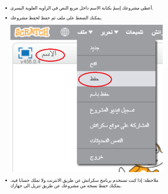 + أعطي مشروعك إسمً بكتابة الاسم داخل مربع النص في الزاويه العلوية اليسرى.

+ يمكنك الضغط على ملف ثم حفظ لحفظ مشروعك.
    
    ![لقطة شاشة](images/save.png)

+ ملاحظة: إذا كنت تستخدم برنامج سكراتش عن طريق الانترنت ولا تملك حسابا فيه، يمكنك حفظ نسخة من مشروعك عن طريق تنزيل الى جهازك.